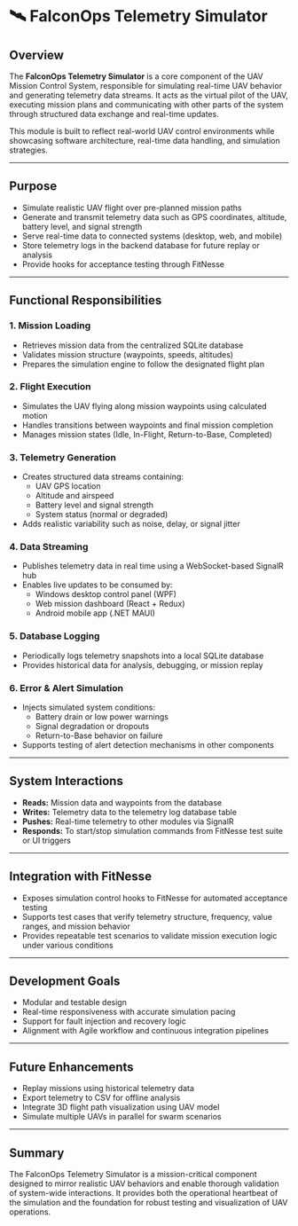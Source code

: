 # 🛰️ FalconOps Telemetry Simulator

## Overview

The **FalconOps Telemetry Simulator** is a core component of the UAV Mission Control System, responsible for simulating real-time UAV behavior and generating telemetry data streams. It acts as the virtual pilot of the UAV, executing mission plans and communicating with other parts of the system through structured data exchange and real-time updates.

This module is built to reflect real-world UAV control environments while showcasing software architecture, real-time data handling, and simulation strategies.

---

## Purpose

- Simulate realistic UAV flight over pre-planned mission paths
- Generate and transmit telemetry data such as GPS coordinates, altitude, battery level, and signal strength
- Serve real-time data to connected systems (desktop, web, and mobile)
- Store telemetry logs in the backend database for future replay or analysis
- Provide hooks for acceptance testing through FitNesse

---

## Functional Responsibilities

### 1. Mission Loading
- Retrieves mission data from the centralized SQLite database
- Validates mission structure (waypoints, speeds, altitudes)
- Prepares the simulation engine to follow the designated flight plan

### 2. Flight Execution
- Simulates the UAV flying along mission waypoints using calculated motion
- Handles transitions between waypoints and final mission completion
- Manages mission states (Idle, In-Flight, Return-to-Base, Completed)

### 3. Telemetry Generation
- Creates structured data streams containing:
  - UAV GPS location
  - Altitude and airspeed
  - Battery level and signal strength
  - System status (normal or degraded)
- Adds realistic variability such as noise, delay, or signal jitter

### 4. Data Streaming
- Publishes telemetry data in real time using a WebSocket-based SignalR hub
- Enables live updates to be consumed by:
  - Windows desktop control panel (WPF)
  - Web mission dashboard (React + Redux)
  - Android mobile app (.NET MAUI)

### 5. Database Logging
- Periodically logs telemetry snapshots into a local SQLite database
- Provides historical data for analysis, debugging, or mission replay

### 6. Error & Alert Simulation
- Injects simulated system conditions:
  - Battery drain or low power warnings
  - Signal degradation or dropouts
  - Return-to-Base behavior on failure
- Supports testing of alert detection mechanisms in other components

---

## System Interactions

- **Reads:** Mission data and waypoints from the database
- **Writes:** Telemetry data to the telemetry log database table
- **Pushes:** Real-time telemetry to other modules via SignalR
- **Responds:** To start/stop simulation commands from FitNesse test suite or UI triggers

---

## Integration with FitNesse

- Exposes simulation control hooks to FitNesse for automated acceptance testing
- Supports test cases that verify telemetry structure, frequency, value ranges, and mission behavior
- Provides repeatable test scenarios to validate mission execution logic under various conditions

---

## Development Goals

- Modular and testable design
- Real-time responsiveness with accurate simulation pacing
- Support for fault injection and recovery logic
- Alignment with Agile workflow and continuous integration pipelines

---

## Future Enhancements

- Replay missions using historical telemetry data
- Export telemetry to CSV for offline analysis
- Integrate 3D flight path visualization using UAV model
- Simulate multiple UAVs in parallel for swarm scenarios

---

## Summary

The FalconOps Telemetry Simulator is a mission-critical component designed to mirror realistic UAV behaviors and enable thorough validation of system-wide interactions. It provides both the operational heartbeat of the simulation and the foundation for robust testing and visualization of UAV operations.

